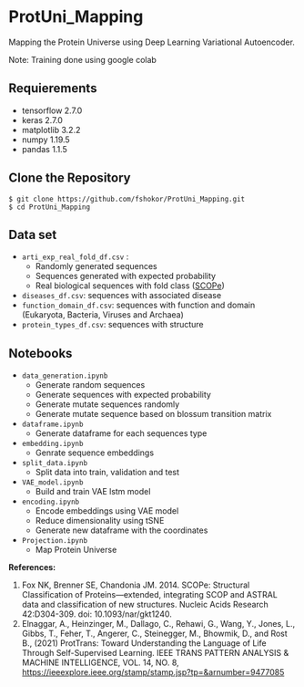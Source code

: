 # ProtUni_Mapping
Mapping the Protein Universe using Deep Learning Variational Autoencoder.

Note: Training done using google colab

## Requierements

- tensorflow                    2.7.0
- keras                         2.7.0
- matplotlib                    3.2.2
- numpy                         1.19.5
- pandas                        1.1.5

## Clone the Repository

```shell
$ git clone https://github.com/fshokor/ProtUni_Mapping.git
$ cd ProtUni_Mapping
```

## Data set
- `arti_exp_real_fold_df.csv` :
    - Randomly generated sequences
    - Sequences generated with expected probability
    - Real biological sequences with fold class ([SCOPe](http://scop.berkeley.edu/downloads/scopeseq-2.08/astral-scopedom-seqres-gd-sel-gs-bib-40-2.08.fa))
- `diseases_df.csv`: sequences with associated disease
- `function_domain_df.csv`: sequences with function and domain (Eukaryota, Bacteria, Viruses and Archaea)
- `protein_types_df.csv`: sequences with structure

    

## Notebooks
- `data_generation.ipynb`
    - Generate random sequences 
    - Generate sequences with expected probability
    - Generate mutate sequences randomly
    - Generate mutate sequence based on blossum transition matrix
- `dataframe.ipynb`
    - Generate dataframe for each sequences type
- `embedding.ipynb`
    - Genrate sequence embeddings
- `split_data.ipynb `
    - Split data into train, validation and test
- `VAE_model.ipynb`
    - Build and train VAE lstm model
- `encoding.ipynb`
    - Encode embeddings using VAE model
    - Reduce dimensionality using tSNE
    - Generate new dataframe with the coordinates
- `Projection.ipynb` 
    - Map Protein Universe 

**References:**
1. Fox NK, Brenner SE, Chandonia JM. 2014. SCOPe: Structural Classification of Proteins—extended, integrating SCOP and ASTRAL data and classification of new structures. Nucleic Acids Research 42:D304-309. doi: 10.1093/nar/gkt1240.
2. Elnaggar, A., Heinzinger, M., Dallago, C., Rehawi, G., Wang, Y., Jones, L., Gibbs, T., Feher, T., Angerer, C., Steinegger, M., Bhowmik, D., and Rost B., (2021) ProtTrans: Toward Understanding the Language of Life Through Self-Supervised Learning. IEEE TRANS PATTERN ANALYSIS & MACHINE INTELLIGENCE, VOL. 14, NO. 8, https://ieeexplore.ieee.org/stamp/stamp.jsp?tp=&arnumber=9477085 
